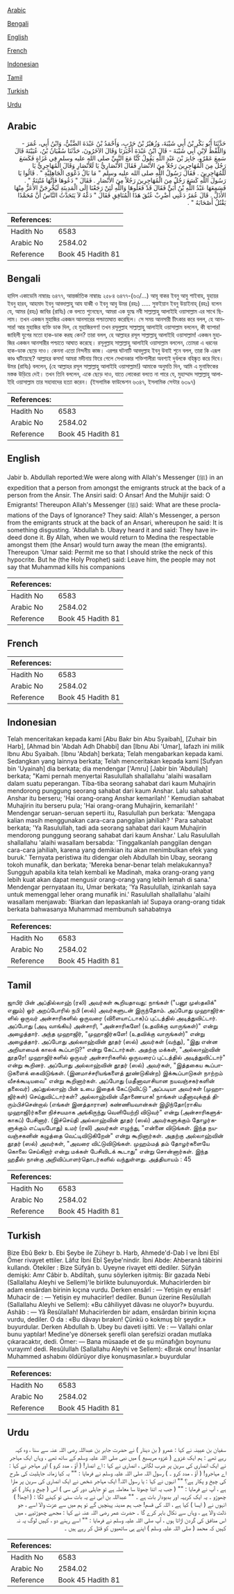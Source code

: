 [Arabic](#arabic)

[Bengali](#bengali)

[English](#english)

[French](#french)

[Indonesian](#indonesian)

[Tamil](#tamil)

[Turkish](#turkish)

[Urdu](#urdu)

## Arabic


<div dir="rtl" lang="ar" style={{fontSize:'larger',backgroundColor:'#f8f9fa',padding:20}}>
حَدَّثَنَا أَبُو بَكْرِ بْنُ أَبِي شَيْبَةَ، وَزُهَيْرُ بْنُ حَرْبٍ، وَأَحْمَدُ بْنُ عَبْدَةَ الضَّبِّيُّ، وَابْنُ أَبِي، عُمَرَ - وَاللَّفْظُ لاِبْنِ أَبِي شَيْبَةَ - قَالَ ابْنُ عَبْدَةَ أَخْبَرَنَا وَقَالَ الآخَرُونَ، حَدَّثَنَا سُفْيَانُ بْنُ، عُيَيْنَةَ قَالَ سَمِعَ عَمْرٌو، جَابِرَ بْنَ عَبْدِ اللَّهِ يَقُولُ كُنَّا مَعَ النَّبِيِّ صلى الله عليه وسلم فِي غَزَاةٍ فَكَسَعَ رَجُلٌ مِنَ الْمُهَاجِرِينَ رَجُلاً مِنَ الأَنْصَارِ فَقَالَ الأَنْصَارِيُّ يَا لَلأَنْصَارِ وَقَالَ الْمُهَاجِرِيُّ يَا لَلْمُهَاجِرِينَ ‏.‏ فَقَالَ رَسُولُ اللَّهِ صلى الله عليه وسلم ‏"‏ مَا بَالُ دَعْوَى الْجَاهِلِيَّةِ ‏"‏ ‏.‏ قَالُوا يَا رَسُولَ اللَّهِ كَسَعَ رَجُلٌ مِنَ الْمُهَاجِرِينَ رَجُلاً مِنَ الأَنْصَارِ ‏.‏ فَقَالَ ‏"‏ دَعُوهَا فَإِنَّهَا مُنْتِنَةٌ ‏"‏ ‏.‏ فَسَمِعَهَا عَبْدُ اللَّهِ بْنُ أُبَىٍّ فَقَالَ قَدْ فَعَلُوهَا وَاللَّهِ لَئِنْ رَجَعْنَا إِلَى الْمَدِينَةِ لَيُخْرِجَنَّ الأَعَزُّ مِنْهَا الأَذَلَّ ‏.‏ قَالَ عُمَرُ دَعْنِي أَضْرِبْ عُنُقَ هَذَا الْمُنَافِقِ فَقَالَ ‏"‏ دَعْهُ لاَ يَتَحَدَّثُ النَّاسُ أَنَّ مُحَمَّدًا يَقْتُلُ أَصْحَابَهُ ‏"‏ ‏.‏
</div>
<div style={{backgroundColor:'#f8f9fa',padding:20, marginBottom: 10}}><table> <thead> <tr> <th>References:</th> <th></th> </tr> </thead> <tbody><tr><td>Hadith No</td><td>6583</td></tr><tr><td>Arabic No</td><td>2584.02</td></tr><tr><td>Reference</td><td>Book 45 Hadith 81</td></tr></tbody></table></div>

## Bengali


<div dir="ltr" lang="bn" style={{fontSize:'larger',backgroundColor:'#f8f9fa',padding:20}}>
হাদিস একাডেমি নাম্বারঃ ৬৪৭৭, আন্তর্জাতিক নাম্বারঃ ২৫৮৪ ৬৪৭৭-(৬৩/...) আবূ বাকর ইবনু আবু শাইবাহ, যুহায়র ইবনু হারব, আহমাদ ইবনু আবদাল্লাহু আয যাব্বী ও ইবনু আবু উমর (রহঃ) ..... সুফইয়ান ইবনু উয়াইনাহ্ (রহঃ) বলেন যে, আমর (রহঃ) জাবির (রাযিঃ) কে বলতে শুনেছেন, আমরা এক যুদ্ধে নবী সাল্লাল্লাহু আলাইহি ওয়াসাল্লাম এর সাথে ছিলাম। তখন একজন মুহাজির একজন আনসারের পশ্চাতাঘাত করেছিল। সে সময় আনসারী চীৎকার করে বলল, হে আনসার! আর মুহাজির ব্যক্তি ডাক দিল, হে মুহাজিরগণ! তখন রসূলুল্লাহ সাল্লাল্লাহু আলাইহি ওয়াসাল্লাম বললেন, কী ব্যাপার! জাহিলী যুগের মতো হাক-ডাক করছ কেন? তারা বলল, হে আল্লাহর রসূল সাল্লাল্লাহু আলাইহি ওয়াসাল্লাম! একজন মুহাজির একজন আনসারীর পশ্চাতে আঘাত করেছে। রসূলুল্লাহ সাল্লাল্লাহু আলাইহি ওয়াসাল্লাম বললেন, তোমরা এ ধরনের হাক-ডাক ছেড়ে দাও। কেননা এতো নিন্দনীয় কাজ। এরপর ঘটনাটি আবদুল্লাহ ইবনু উবাই শুনে বলল, তারা কি এরূপ কাণ্ড ঘটিয়েছে? আল্লাহর কসম! আমরা মদীনায় ফিরে গেলে সেখানকার শক্তিশালীরা অবশ্যই দুর্বলকে বহিষ্কৃত করে দিবে। উমর (রাযিঃ) বললেন, (হে আল্লাহর রসূল সাল্লাল্লাহু আলাইহি ওয়াসাল্লাম!) আমাকে অনুমতি দিন, আমি এ মুনাফিকের মস্তক উড়িয়ে দেই। তখন তিনি বললেন, একে ছেড়ে দাও, যাতে লোকেরা বলতে না পারে যে, মুহাম্মাদ সাল্লাল্লাহু আলাইহি ওয়াসাল্লাম তার সহাবাদের হত্যা করেন। (ইসলামিক ফাউন্ডেশন ৬৩৪৭, ইসলামিক সেন্টার ৬৩৯৭)
</div>
<div style={{backgroundColor:'#f8f9fa',padding:20, marginBottom: 10}}><table> <thead> <tr> <th>References:</th> <th></th> </tr> </thead> <tbody><tr><td>Hadith No</td><td>6583</td></tr><tr><td>Arabic No</td><td>2584.02</td></tr><tr><td>Reference</td><td>Book 45 Hadith 81</td></tr></tbody></table></div>

## English


<div dir="ltr" lang="en" style={{fontSize:'larger',backgroundColor:'#f8f9fa',padding:20}}>
Jabir b. Abdullah reported:We were along with Allah's Messenger (ﷺ) in an expedition that a person from amongst the emigrants struck at the back of a person from the Ansir. The Ansiri said: O Ansar! And the Muhijir said: O Emigrants! Thereupon Allah's Messenger (ﷺ) said: What are these proclamations of the Days of Ignorance? They said: Allah's Messenger, a person from the emigrants struck at the back of an Ansari, whereupon he said: It is something disgusting. 'Abdullah b. Ubayy heard it and said: They have indeed done it. By Allah, when we would return to Medina the respectable amongst them (the Ansar) would turn away the mean (the emigrants). Thereupon 'Umar said: Permit me so that I should strike the neck of this hypocrite. But he (the Holy Prophet) said: Leave him, the people may not say that Muhammad kills his companions
</div>
<div style={{backgroundColor:'#f8f9fa',padding:20, marginBottom: 10}}><table> <thead> <tr> <th>References:</th> <th></th> </tr> </thead> <tbody><tr><td>Hadith No</td><td>6583</td></tr><tr><td>Arabic No</td><td>2584.02</td></tr><tr><td>Reference</td><td>Book 45 Hadith 81</td></tr></tbody></table></div>

## French


<div dir="ltr" lang="fr" style={{fontSize:'larger',backgroundColor:'#f8f9fa',padding:20}}>

</div>
<div style={{backgroundColor:'#f8f9fa',padding:20, marginBottom: 10}}><table> <thead> <tr> <th>References:</th> <th></th> </tr> </thead> <tbody><tr><td>Hadith No</td><td>6583</td></tr><tr><td>Arabic No</td><td>2584.02</td></tr><tr><td>Reference</td><td>Book 45 Hadith 81</td></tr></tbody></table></div>

## Indonesian


<div dir="ltr" lang="id" style={{fontSize:'larger',backgroundColor:'#f8f9fa',padding:20}}>
Telah menceritakan kepada kami [Abu Bakr bin Abu Syaibah], [Zuhair bin Harb], [Ahmad bin 'Abdah Adh Dhabbi] dan [Ibnu Abi 'Umar], lafazh ini milik Ibnu Abu Syaibah. [Ibnu 'Abdah] berkata; Telah mengabarkan kepada kami. Sedangkan yang lainnya berkata; Telah menceritakan kepada kami [Sufyan bin 'Uyainah] dia berkata; dia mendengar ['Amru] [Jabir bin 'Abdullah] berkata; "Kami pernah menyertai Rasulullah shallallahu 'alaihi wasallam dalam suatu peperangan. Tiba-tiba seorang sahabat dari kaum Muhajirin mendorong punggung seorang sahabat dari kaum Anshar. LaIu sahabat Anshar itu berseru; 'Hai orang-orang Anshar kemarilah! ' Kemudian sahabat Muhajirin itu berseru pula; 'Hai orang-orang Muhajirin, kemarilah! ' Mendengar seruan-seruan seperti itu, Rasulullah pun berkata: 'Mengapa kalian masih menggunakan cara-cara panggilan jahiliah? ' Para sahabat berkata; 'Ya Rasulullah, tadi ada seorang sahabat dari kaum Muhajirin mendorong punggung seorang sahabat dari kaum Anshar.' Lalu Rasulullah shallallahu 'alaihi wasallam bersabda: 'Tinggalkanlah panggilan dengan cara-cara jahiliah, karena yang demikian itu akan menimbulkan efek yang buruk.' Ternyata peristiwa itu didengar oleh Abdullah bin Ubay, seorang tokoh munafik, dan berkata; 'Mereka benar-benar telah melakukannya? Sungguh apabila kita telah kembali ke Madinah, maka orang-orang yang lebih kuat akan dapat mengusir orang-orang yang lebih lemah di sana.' Mendengar pernyataan itu, Umar berkata; 'Ya Rasulullah, izinkanlah saya untuk memenggal leher orang munafik ini.' Rasulullah shallallahu 'alaihi wasallam menjawab: 'Biarkan dan lepaskanlah ia! Supaya orang-orang tidak berkata bahwasanya Muhammad membunuh sahabatnya
</div>
<div style={{backgroundColor:'#f8f9fa',padding:20, marginBottom: 10}}><table> <thead> <tr> <th>References:</th> <th></th> </tr> </thead> <tbody><tr><td>Hadith No</td><td>6583</td></tr><tr><td>Arabic No</td><td>2584.02</td></tr><tr><td>Reference</td><td>Book 45 Hadith 81</td></tr></tbody></table></div>

## Tamil


<div dir="ltr" lang="ta" style={{fontSize:'larger',backgroundColor:'#f8f9fa',padding:20}}>
ஜாபிர் பின் அப்தில்லாஹ் (ரலி) அவர்கள் கூறியதாவது: நாங்கள் ("பனூ முஸ்தலிக்" எனும்) ஓர் அறப்போரில் நபி (ஸல்) அவர்களுடன் இருந்தோம். அப்போது முஹாஜிர்களில் ஒருவர் அன்சாரிகளில் ஒருவரை (விளையாட்டாக)ப் புட்டத்தில் அடித்துவிட்டார். அப்போது (அடி வாங்கிய) அன்சாரி, "அன்சாரிகளே! (உதவிக்கு வாருங்கள்)" என்று அழைத்தார். அந்த முஹாஜிர், "முஹாஜிர்களே! (உதவிக்கு வாருங்கள்)" என்று அழைத்தார். அப்போது அல்லாஹ்வின் தூதர் (ஸல்) அவர்கள் (வந்து), "இது என்ன அறியாமைக் காலக் கூப்பாடு?" என்று கேட்டார்கள். அதற்கு மக்கள், "அல்லாஹ்வின் தூதரே! முஹாஜிர்களில் ஒருவர் அன்சாரிகளில் ஒருவரைப் புட்டத்தில் அடித்துவிட்டார்" என்று கூறினர். அப்போது அல்லாஹ்வின் தூதர் (ஸல்) அவர்கள், "இத்தகைய கூப்பாடுகளைக் கைவிடுங்கள். (இனமாச்சரியங்களைத் தூண்டுகின்ற) இக்கூப்பாடுகள் நாற்றம் வீசக்கூடியவை" என்று கூறினார்கள். அப்போது (மதீனாவாசியான நயவஞ்சகர்களின் தலைவர்) அப்துல்லாஹ் பின் உபை இதைக் கேட்டுவிட்டு "அப்படியா அவர்கள் (முஹாஜிர்கள்) செய்துவிட்டார்கள்? அல்லாஹ்வின் மீதாணையாக! நாங்கள் மதீனாவுக்குத் திரும்பிச்சென்றால் (எங்கள் இனத்தாரான) கண்ணியவான்கள் இழிந்தோ(ராகிய முஹாஜி)ர்களை நிச்சயமாக அங்கிருந்து வெளியேற்றி விடுவர்" என்று (அன்சாரிகளுக்காகப்) பேசினார். (இச்செய்தி அல்லாஹ்வின் தூதர் (ஸல்) அவர்களுக்கும் தோழர்களுக்கும் எட்டியபோது) உமர் (ரலி) அவர்கள் எழுந்து, "என்னை விடுங்கள். இந்த நயவஞ்சகனின் கழுத்தை வெட்டிவிடுகிறேன்" என்று கூறினார்கள். அதற்கு அல்லாஹ்வின் தூதர் (ஸல்) அவர்கள், "அவரை விட்டுவிடுங்கள். முஹம்மத் தம் தோழர்களையே கொலை செய்கிறார் என்று மக்கள் பேசிவிடக் கூடாது" என்று சொன்னார்கள். இந்த ஹதீஸ் நான்கு அறிவிப்பாளர்தொடர்களில் வந்துள்ளது. அத்தியாயம் : 45
</div>
<div style={{backgroundColor:'#f8f9fa',padding:20, marginBottom: 10}}><table> <thead> <tr> <th>References:</th> <th></th> </tr> </thead> <tbody><tr><td>Hadith No</td><td>6583</td></tr><tr><td>Arabic No</td><td>2584.02</td></tr><tr><td>Reference</td><td>Book 45 Hadith 81</td></tr></tbody></table></div>

## Turkish


<div dir="ltr" lang="tr" style={{fontSize:'larger',backgroundColor:'#f8f9fa',padding:20}}>
Bize Ebû Bekr b. Ebi Şeybe ile Züheyr b. Harb, Ahmede'd-Dab î ve İbni Ebî Ömer rivayet ettiler. Lâfız İbni Ebî Şeybe'nindir. İbni Abde: Ahberanâ tâbirini kullandı. Ötekiler : Bize Süfyân b. Uyeyne rivayet etti dediler. Süfyân demişki: Amr Câbir b. Abdiltah, şunu söylerken işitmiş: Bir gazada Nebi (Sallallahu Aleyhi ve Sellem)'le birlikte bulunuyorduk. Muhacirlerden bir adam ensârdan birinin kıçına vurdu. Derken ensârî : — Yetişin ey ensâr! Muhacir de : — Yetişin ey muhacirler! dediler. Bunun üzerine Resûlullah (Sallallahu Aleyhi ve Sellem): «Bu câhiliyyet dâvası ne oluyor?» buyurdu. Ashâb : — Yâ Resûlallah! Muhacirlerden bir adam, ensârdan birinin kıçına vurdu, dediler. O da : «Bu dâvayı bırakın! Çünkü o kokmuş bîr şeydir.» buyurdular. Derken Abdullah b. Ubey bu daveti işitti. Ve : — Vallahi onlar bunu yaptılar! Medine'ye dönersek şerefli olan şerefsizi oradan mutlaka çıkaracaktır, dedi. Ömer: — Bana müsaade et de şu münafığın boynunu vurayım! dedi. Resûlullah (Sallallahu Aleyhi ve Sellem): «Bırak onu! İnsanlar Muhammed ashabını öldürüyor diye konuşmasınlar.» buyurdular
</div>
<div style={{backgroundColor:'#f8f9fa',padding:20, marginBottom: 10}}><table> <thead> <tr> <th>References:</th> <th></th> </tr> </thead> <tbody><tr><td>Hadith No</td><td>6583</td></tr><tr><td>Arabic No</td><td>2584.02</td></tr><tr><td>Reference</td><td>Book 45 Hadith 81</td></tr></tbody></table></div>

## Urdu


<div dir="rtl" lang="ur" style={{fontSize:'larger',backgroundColor:'#f8f9fa',padding:20}}>
سفیان بن عیینہ نے کہا : عمرو ( بن دینار ) نے حضرت جابر بن عبداللہ رضی اللہ عنہ سے سنا ، وہ کہہ رہے تھے : ہم ایک غزوے ( غزوہ مریسیع ) میں نبی صلی اللہ علیہ وسلم کے ساتھ تھے ، وہاں ایک مہاجر نے ایک انصاری کی سرین پر ضرب لگائی ، انصاری نے کہا : اے انصار! ( آؤ ، مدد کرو ) اور مہاجر نے کہا : اے مہاجرو! ( آؤ ، مدد کرو ۔ ) رسول اللہ صلی اللہ علیہ وسلم نے فرمایا : "" یہ کیا زمانہ جاہلیت کی طرح کی چیخ و پکار ہے؟ "" انہوں نے کہا : یا رسول اللہ! ایک مہاجر شخص نے ایک انصاری کی سرین پر مارا ہے ، آپ نے فرمایا : "" ( جب یہ اتنا چھوٹا سا معاملہ ہے تو جاہلی دور کی سی ) اس ( چیخ و پکار ) کو چھوڑو ۔ یہ ایک کریہہ اور بدبودار بات ہے ۔ "" عبداللہ بن اُبی نے یہ بات سنی تو کہنے لگا : ( اچھا! ) انہوں نے ( ایسا ) کیا ہے ، اللہ کی قسم! جب ہم مدینہ پہنچیں گے تو ہم میں سے عزت والا اسے ، جو ذلت والا ہے ، وہاں سے نکال باہر کرے گا ۔ حضرت عمر رضی اللہ عنہ نے کہا : مجھے چھوڑئیے ، میں اس منافق کی گردن اڑاتا ہوں ، آپ صلی اللہ علیہ وسلم نے فرمایا : "" اسے رہنے دو ، کہیں لوگ یہ نہ کہیں کہ محمد ( صلی اللہ علیہ وسلم ) اپنے ہی ساتھیوں کو قتل کر رہے ہیں ۔
</div>
<div style={{backgroundColor:'#f8f9fa',padding:20, marginBottom: 10}}><table> <thead> <tr> <th>References:</th> <th></th> </tr> </thead> <tbody><tr><td>Hadith No</td><td>6583</td></tr><tr><td>Arabic No</td><td>2584.02</td></tr><tr><td>Reference</td><td>Book 45 Hadith 81</td></tr></tbody></table></div>